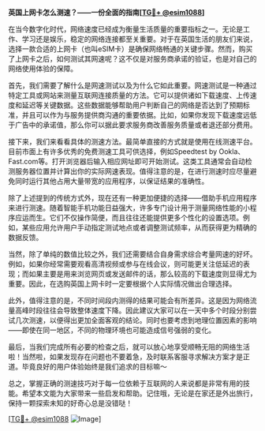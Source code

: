 **英国上网卡怎么测速？——一份全面的指南[[TG💪+ @esim1088](https://t.me/s/esim1088)]**

在当今数字化时代，网络速度已经成为衡量生活质量的重要指标之一。无论是工作、学习还是娱乐，稳定的网络连接都至关重要。对于在英国生活的朋友们来说，选择一款合适的上网卡（也叫eSIM卡）是确保网络畅通的关键步骤。然而，购买了上网卡之后，如何测试其网速呢？这不仅是对服务商承诺的验证，也是对自己的网络使用体验的保障。

首先，我们需要了解什么是网速测试以及为什么它如此重要。网速测试是一种通过特定工具或网站来测量互联网连接质量的方法。它可以提供诸如下载速度、上传速度和延迟等关键数据。这些数据能够帮助用户判断自己的网络是否达到了预期标准，并且可以作为与服务提供商沟通的重要依据。比如，如果你发现下载速度远低于广告中的承诺值，那么你可以据此要求服务商改善服务质量或者退还部分费用。

接下来，我们来看看具体的测速方法。最简单直接的方式就是使用在线测速平台。目前市面上有许多优秀的免费测速工具可供选择，例如Speedtest by Ookla、Fast.com等。打开浏览器后输入相应网址即可开始测试。这类工具通常会自动检测服务器位置并计算出你的实际网速表现。值得注意的是，在进行测速时应尽量避免同时运行其他占用大量带宽的应用程序，以保证结果的准确性。

除了上述提到的传统方式外，现在还有一种更加便捷的选择——借助手机应用程序来进行测速。随着智能手机功能日益强大，许多专门设计用于测量网络性能的小程序应运而生。它们不仅操作简便，而且往往还能提供更多个性化的设置选项。例如，某些应用允许用户手动指定测试地点或者调整测试频率，从而获得更为精确的数据反馈。

当然，除了单纯的数值比较之外，我们还需要结合自身需求综合考量网速的好坏。例如，如果你经常需要观看高清视频或参与在线会议，则可能更关注低延迟的表现；而如果主要是用来浏览网页或发送邮件的话，那么较高的下载速度则显得尤为重要。因此，在选购英国上网卡时一定要根据个人实际情况做出合理选择。

此外，值得注意的是，不同时间段内测得的结果可能会有所差异。这是因为网络流量高峰时段往往会导致整体速度下降。因此建议大家可以在一天中多个时段分别尝试几次测速，以便得出更加全面客观的结论。同时也要考虑到地理位置因素的影响——即使在同一地区，不同的物理环境也可能造成信号强弱的变化。

最后，当我们完成所有必要的检查之后，就可以放心地享受顺畅无阻的网络生活啦！当然啦，如果发现存在问题也不要着急，及时联系客服寻求解决方案才是正道。毕竟良好的用户体验始终是我们追求的目标嘛～

总之，掌握正确的测速技巧对于每一位依赖于互联网的人来说都是非常有用的技能。希望本文能为大家带来一些启发和帮助。记住哦，无论是在家还是外出旅行，保持一颗探索未知的好奇心总是没错哒！

[[TG💪+ @esim1088](https://t.me/s/esim1088) ![Image](https://i.postimg.cc/4NQfJmqS/Snipaste-2025-05-13-00-14-12.png)]